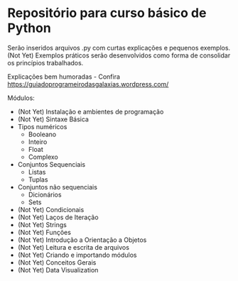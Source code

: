 # Repositório para curso básico de Python

Serão inseridos arquivos .py com curtas explicações e pequenos exemplos.
(Not Yet) Exemplos práticos serão desenvolvidos como forma de consolidar os princípios trabalhados.

Explicações bem humoradas - Confira https://guiadoprogrameirodasgalaxias.wordpress.com/

Módulos:

- (Not Yet) Instalação e ambientes de programação
- (Not Yet) Sintaxe Básica
- Tipos numéricos
  - Booleano
  - Inteiro
  - Float
  - Complexo
- Conjuntos Sequenciais
  - Listas
  - Tuplas
- Conjuntos não sequenciais
  - Dicionários
  - Sets
- (Not Yet) Condicionais
- (Not Yet) Laços de Iteração
- (Not Yet) Strings
- (Not Yet) Funções
- (Not Yet) Introdução a Orientação a Objetos
- (Not Yet) Leitura e escrita de arquivos
- (Not Yet) Criando e importando módulos
- (Not Yet) Conceitos Gerais
- (Not Yet) Data Visualization
